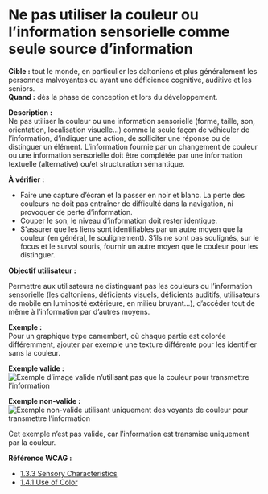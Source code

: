 # Ne pas utiliser la couleur ou l’information sensorielle comme seule source d’information

<script>$(document).ready(function () {
    setBreadcrumb([
        {"label":"Critères WCAG par thème - Développeurs", "url": "./incontournables.html#dev"},
        {"label":"Ne pas utiliser la couleur ou l’information sensorielle comme seule source d’information"}
    ]);
});</script>

<span data-menuitem="incontournables"></span>

**Cible&nbsp;:** tout le monde, en particulier les daltoniens et plus généralement les personnes malvoyantes ou ayant une déficience cognitive, auditive et les seniors.  
**Quand&nbsp;:** dès la phase de conception et lors du développement.

**Description&nbsp;:**  
Ne pas utiliser la couleur ou une information sensorielle (forme, taille, son, orientation, localisation visuelle…) comme la seule façon de véhiculer de l’information, d’indiquer une action, de solliciter une réponse ou de distinguer un élément. L’information fournie par un changement de couleur ou une information sensorielle doit être complétée par une information textuelle (alternative) ou/et structuration sémantique.

**À vérifier&nbsp;:**
- Faire une capture d’écran et la passer en noir et blanc. La perte des couleurs ne doit pas entraîner de difficulté dans la navigation, ni provoquer de perte d’information.
- Couper le son, le niveau d’information doit rester identique. 
- S'assurer que les liens sont identifiables par un autre moyen que la couleur (en général, le soulignement). S'ils ne sont pas soulignés, sur le focus et le survol souris, fournir un autre moyen que le couleur pour les distinguer.

**Objectif utilisateur&nbsp;:**

Permettre aux utilisateurs ne distinguant pas les couleurs ou l’information sensorielle (les daltoniens, déficients visuels, déficients auditifs, utilisateurs de mobile en luminosité extérieure, en milieu bruyant…), d’accéder tout de même à l’information par d’autres moyens.

**Exemple&nbsp;:**      
Pour un graphique type camembert, où chaque partie est colorée différemment, ajouter par exemple une texture différente pour les identifier sans la couleur.
 
**Exemple valide&nbsp;:**  
![Exemple d’image valide n’utilisant pas que la couleur pour transmettre l’information](./images/couleur-ok.png)

**Exemple non-valide&nbsp;:**  
![Exemple non-valide utilisant uniquement des voyants de couleur pour transmettre l’information](./images/couleur-ko.png)

Cet exemple n’est pas valide, car l’information est transmise uniquement par la couleur.

**Référence <abbr>WCAG</abbr>&nbsp;:**
- <a lang="en" href="https://www.w3.org/TR/WCAG21/#sensory-characteristics">1.3.3 Sensory Characteristics</a>
- <a lang="en" href="https://www.w3.org/TR/WCAG21/#use-of-color">1.4.1 Use of Color</a>

<!--  This file is part of a11y-guidelines | Our vision of mobile & web accessibility guidelines and best practices, with valid/invalid examples.
 Copyright (C) 2016  Orange SA
 See the Creative Commons Legal Code Attribution-ShareAlike 3.0 Unported License for more details (LICENSE file). -->